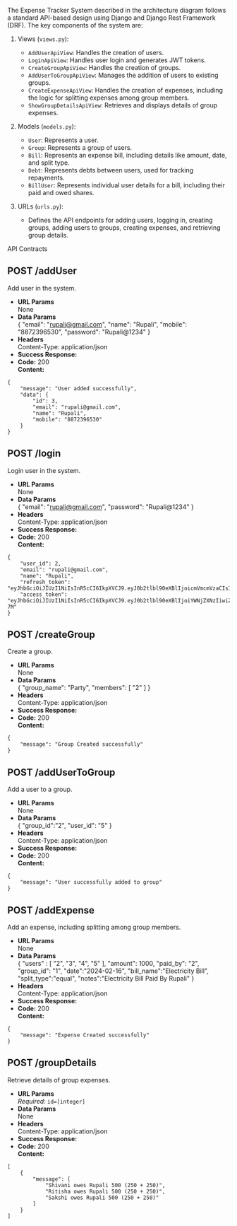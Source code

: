 The Expense Tracker System described in the architecture diagram follows a standard API-based design using Django and Django Rest Framework (DRF). The key components of the system are:

1. Views (`views.py`):
   - `AddUserApiView`: Handles the creation of users.
   - `LoginApiView`: Handles user login and generates JWT tokens.
   - `CreateGroupApiView`: Handles the creation of groups.
   - `AddUserToGroupApiView`: Manages the addition of users to existing groups.
   - `CreateExpenseApiView`: Handles the creation of expenses, including the logic for splitting expenses among group members.
   - `ShowGroupDetailsApiView`: Retrieves and displays details of group expenses.

2. Models (`models.py`):
   - `User`: Represents a user.
   - `Group`: Represents a group of users.
   - `Bill`: Represents an expense bill, including details like amount, date, and split type.
   - `Debt`: Represents debts between users, used for tracking repayments.
   - `BillUser`: Represents individual user details for a bill, including their paid and owed shares.

3. URLs (`urls.py`):
   - Defines the API endpoints for adding users, logging in, creating groups, adding users to groups, creating expenses, and retrieving group details.

API Contracts

**POST /addUser**
----
  Add user in the system.
* **URL Params**  
  None
* **Data Params**  
{
    "email": "rupali@gmail.com",
    "name": "Rupali",
    "mobile": "8872396530",
    "password": "Rupali@1234"
}
* **Headers**  
  Content-Type: application/json  
* **Success Response:**  
* **Code:** 200  
  **Content:**  
```
{
    "message": "User added successfully",
    "data": {
        "id": 3,
        "email": "rupali@gmail.com",
        "name": "Rupali",
        "mobile": "8872396530"
    }
}
```

**POST /login**
----
  Login user in the system.
* **URL Params**  
  None
* **Data Params**  
{
    "email": "rupali@gmail.com",
    "password": "Rupali@1234"
}
* **Headers**  
  Content-Type: application/json  
* **Success Response:**  
* **Code:** 200  
  **Content:**  
```
{
    "user_id": 2,
    "email": "rupali@gmail.com",
    "name": "Rupali",
    "refresh_token": "eyJhbGciOiJIUzI1NiIsInR5cCI6IkpXVCJ9.eyJ0b2tlbl90eXBlIjoicmVmcmVzaCIsImV4cCI6MTcwODI1MDMyNSwiaWF0IjoxNzA4MTYzOTI1LCJqdGkiOiJhMjdmNjEyMWQzZWY0ZmY4YmY4MzY4Y2Y5YTk2OThmOCIsInVzZXJfaWQiOjJ9.vcUo3C0tEJCGSmXD4V6qQwTpBlDYVV7WGPVsjxJ_ki0",
    "access_token": "eyJhbGciOiJIUzI1NiIsInR5cCI6IkpXVCJ9.eyJ0b2tlbl90eXBlIjoiYWNjZXNzIiwiZXhwIjoxNzA4MTY2OTI1LCJpYXQiOjE3MDgxNjM5MjUsImp0aSI6ImVhN2JiMzI5ZjYzNDRmNDI4ODY5YjA0NDY1OWI3YzcxIiwidXNlcl9pZCI6Mn0.QAqwuehDViyzt66m8fP9O1VN6MuW7xLGksH5IQSj-7M"
}
```

**POST /createGroup**
----
  Create a group.
* **URL Params**  
  None
* **Data Params**  
{
    "group_name": "Party",
    "members": [
        "2"
    ]
}
* **Headers**  
  Content-Type: application/json  
* **Success Response:**  
* **Code:** 200  
  **Content:**  
```
{
    "message": "Group Created successfully"
}
```

**POST /addUserToGroup**
----
  Add a user to a group.
* **URL Params**  
  None
* **Data Params**  
{
    "group_id":"2",
    "user_id": "5"
}
* **Headers**  
  Content-Type: application/json  
* **Success Response:**  
* **Code:** 200  
  **Content:**  
```
{
    "message": "User successfully added to group"
}
```

**POST /addExpense**
----
  Add an expense, including splitting among group members.
* **URL Params**  
  None
* **Data Params**  
{
    "users" : [
        "2",
        "3",
        "4",
        "5"
    ],
    "amount": 1000,
    "paid_by": "2",
    "group_id": "1",
    "date":"2024-02-16",
    "bill_name":"Electricity Bill",
    "split_type":"equal",
    "notes":"Electricity Bill Paid By Rupali"
}
* **Headers**  
  Content-Type: application/json  
* **Success Response:**  
* **Code:** 200  
  **Content:**  
```
{
    "message": "Expense Created successfully"
}
```

**POST /groupDetails**
----
  Retrieve details of group expenses.
* **URL Params**  
    *Required:* `id=[integer]`
* **Data Params**  
None
* **Headers**  
  Content-Type: application/json  
* **Success Response:**  
* **Code:** 200  
  **Content:**  
```
[
    {
        "message": [
            "Shivani owes Rupali 500 (250 + 250)",
            "Ritisha owes Rupali 500 (250 + 250)",
            "Sakshi owes Rupali 500 (250 + 250)"
        ]
    }
]
```